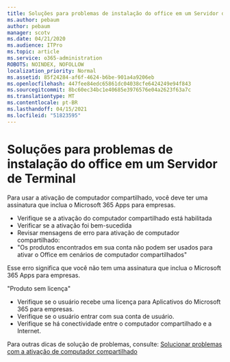 ```yaml
---
title: Soluções para problemas de instalação do office em um Servidor de Terminal
ms.author: pebaum
author: pebaum
manager: scotv
ms.date: 04/21/2020
ms.audience: ITPro
ms.topic: article
ms.service: o365-administration
ROBOTS: NOINDEX, NOFOLLOW
localization_priority: Normal
ms.assetid: 85f24284-af6f-4624-b6be-901a4a9206eb
ms.openlocfilehash: 447fee84edc65861dc04038cfe6424249e94f843
ms.sourcegitcommit: 8bc60ec34bc1e40685e3976576e04a2623f63a7c
ms.translationtype: MT
ms.contentlocale: pt-BR
ms.lasthandoff: 04/15/2021
ms.locfileid: "51823595"
---
```

# <a name="solutions-for-issues-around-installing-office-on-a-terminal-server"></a>Soluções para problemas de instalação do office em um Servidor de Terminal

Para usar a ativação de computador compartilhado, você deve ter uma assinatura que inclua o Microsoft 365 Apps para empresas.
  
- Verifique se a ativação do computador compartilhado está habilitada
- Verificar se a ativação foi bem-sucedida
- Revisar mensagens de erro para ativação de computador compartilhado:
- "Os produtos encontrados em sua conta não podem ser usados para ativar o Office em cenários de computador compartilhados"
  
Esse erro significa que você não tem uma assinatura que inclua o Microsoft 365 Apps para empresas.

"Produto sem licença"

- Verifique se o usuário recebe uma licença para Aplicativos do Microsoft 365 para empresas.
- Verifique se o usuário entrar com sua conta de usuário.
- Verifique se há conectividade entre o computador compartilhado e a Internet.

Para outras dicas de solução de problemas, consulte: [Solucionar problemas com a ativação de computador compartilhado](https://docs.microsoft.com/DeployOffice/troubleshoot-shared-computer-activation)